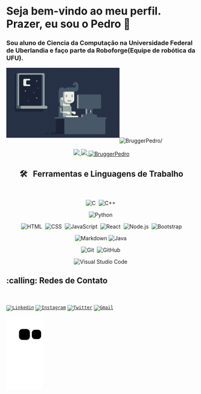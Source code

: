 # Seja bem-vindo ao meu perfil. Prazer, eu sou o Pedro 👋

### Sou aluno de Ciencia da Computação na Universidade Federal de Uberlandia e faço parte da Roboforge(Equipe de robótica da UFU).

<center>
<img alt="Night Coding" src="https://raw.githubusercontent.com/AVS1508/AVS1508/master/assets/Night-Coding.gif" align="left"/>

<br><br><br><br>
<br><br><br><br>
<br><br>

<p align="left"> <img src=https://komarev.com/ghpvc/?username=BruggerPedro alt=BruggerPedro/> </p>
  
<p align="center">
<a href="https://github.com/BruggerPedro">
  <img height="160em" src="https://github-readme-stats-eight-theta.vercel.app/api?username=BruggerPedro&show_icons=true&theme=radical&include_all_commits=true&count_private=true"/>
  <img height="140em" src="https://github-readme-stats-eight-theta.vercel.app/api/top-langs/?username=BruggerPedro&layout=compact&langs_count=8&theme=radical"/>
  <img height="160em" align="center" src="https://github-readme-streak-stats.herokuapp.com/?user=BruggerPedro&theme=radical" alt="BruggerPedro" />
</a>
</p>

<h2>🛠 &nbsp; Ferramentas e Linguagens de Trabalho</h2>

<br>

![C](https://img.shields.io/badge/-C-05122A?style=flat&logo=C&logoColor=A8B9CC)&nbsp;
![C++](https://img.shields.io/badge/-C++-05122A?style=flat&logo=C%2B%2B&logoColor=00599C)&nbsp;

![Python](https://img.shields.io/badge/-Python-05122A?style=flat&logo=python)&nbsp;

![HTML](https://img.shields.io/badge/-HTML-05122A?style=flat&logo=HTML5)&nbsp;
![CSS](https://img.shields.io/badge/-CSS-05122A?style=flat&logo=CSS3&logoColor=1572B6)&nbsp;
![JavaScript](https://img.shields.io/badge/-JavaScript-05122A?style=flat&logo=javascript)&nbsp;
![React](https://img.shields.io/badge/-React-05122A?style=flat&logo=react)&nbsp;
![Node.js](https://img.shields.io/badge/-Node.js-05122A?style=flat&logo=node.js)&nbsp;
![Bootstrap](https://img.shields.io/badge/-Bootstrap-05122A?style=flat&logo=bootstrap&logoColor=563D7C)

![Markdown](https://img.shields.io/badge/-Markdown-05122A?style=flat&logo=markdown)
![Java](https://img.shields.io/badge/-Java-05122A?style=flat&logo=Java&logoColor=FFA518)&nbsp;

![Git](https://img.shields.io/badge/-Git-05122A?style=flat&logo=git)&nbsp;
![GitHub](https://img.shields.io/badge/-GitHub-05122A?style=flat&logo=github)&nbsp;

![Visual Studio Code](https://img.shields.io/badge/-Visual%20Studio%20Code-05122A?style=flat&logo=visual-studio-code&logoColor=007ACC)&nbsp;

</center>

<h2 align="left">:calling: Redes de Contato</h2>
<br>
<p align="left">
  <code><a href="https://www.linkedin.com/in/pedro-murilo-brügger-65295b210/"><img width="40px" src="https://img.icons8.com/color/8x/000000/linkedin.png" title="Linkedin"/></a></code>
  <code><a href="https://www.instagram.com/pedrombrugger"><img width="40px" src="https://img.icons8.com/fluent/48/000000/instagram-new.png" title="Instagram"/></a></code>
  <code><a href="https://twitter.com/bruggerpedro"><img width="40px" src="https://img.icons8.com/fluent/48/000000/twitter.png" title="Twitter"/></a></code>
  <code><a href="mailto:pedrobrugger89@gmail.com"><img width="40px" src="https://img.icons8.com/fluent/48/000000/gmail.png" title="Gmail"/></a></code>
</p>
  

![Snake animation](https://github.com/BruggerPedro/BruggerPedro/blob/output/github-contribution-grid-snake.svg)

